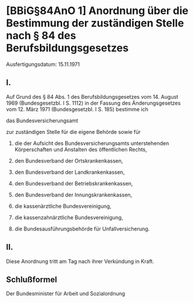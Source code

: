 # [BBiG§84AnO 1] Anordnung über die Bestimmung der zuständigen Stelle nach § 84 des Berufsbildungsgesetzes

Ausfertigungsdatum: 15.11.1971

 

## I.

Auf Grund des § 84 Abs. 1 des Berufsbildungsgesetzes vom 14. August 1969 (Bundesgesetzbl. I S. 1112) in der Fassung des Änderungsgesetzes vom 12. März 1971 (Bundesgesetzbl. I S. 185) bestimme ich

  
  
das Bundesversicherungsamt

zur zuständigen Stelle für die eigene Behörde sowie für

1. die der Aufsicht des Bundesversicherungsamts unterstehenden Körperschaften und Anstalten des öffentlichen Rechts,

2. den Bundesverband der Ortskrankenkassen,

3. den Bundesverband der Landkrankenkassen,

4. den Bundesverband der Betriebskrankenkassen,

5. den Bundesverband der Innungskrankenkassen,

6. die kassenärztliche Bundesvereinigung,

7. die kassenzahnärztliche Bundesvereinigung,

8. die Bundesausführungsbehörde für Unfallversicherung.


## II.

Diese Anordnung tritt am Tag nach ihrer Verkündung in Kraft.


## Schlußformel

Der Bundesminister für Arbeit und Sozialordnung
